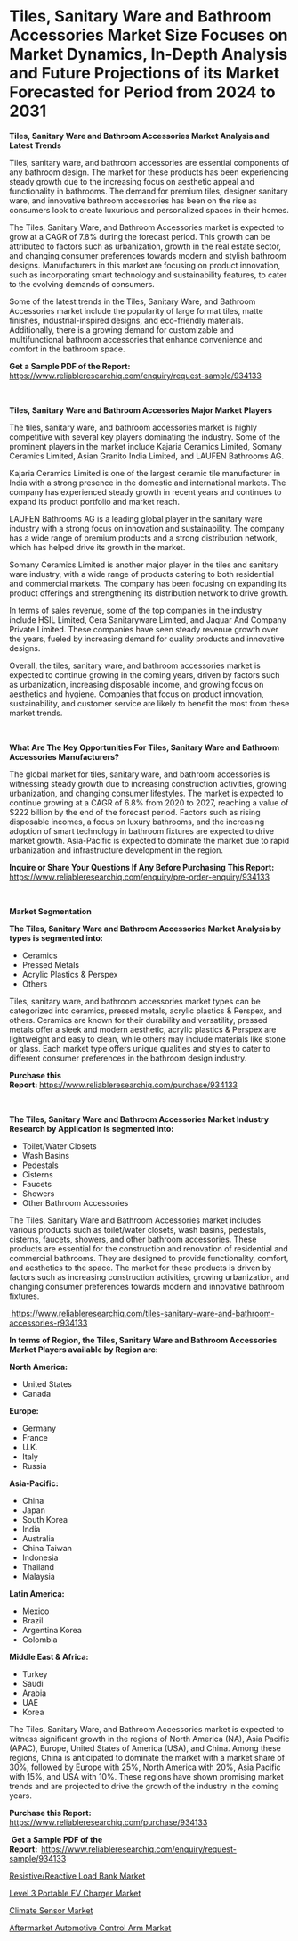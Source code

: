 <p><h1>Tiles, Sanitary Ware and Bathroom Accessories Market Size Focuses on Market Dynamics, In-Depth Analysis and Future Projections of its Market Forecasted for Period from 2024 to 2031</h1></p><p><strong>Tiles, Sanitary Ware and Bathroom Accessories Market Analysis and Latest Trends</strong></p>
<p><p>Tiles, sanitary ware, and bathroom accessories are essential components of any bathroom design. The market for these products has been experiencing steady growth due to the increasing focus on aesthetic appeal and functionality in bathrooms. The demand for premium tiles, designer sanitary ware, and innovative bathroom accessories has been on the rise as consumers look to create luxurious and personalized spaces in their homes.</p><p>The Tiles, Sanitary Ware, and Bathroom Accessories market is expected to grow at a CAGR of 7.8% during the forecast period. This growth can be attributed to factors such as urbanization, growth in the real estate sector, and changing consumer preferences towards modern and stylish bathroom designs. Manufacturers in this market are focusing on product innovation, such as incorporating smart technology and sustainability features, to cater to the evolving demands of consumers.</p><p>Some of the latest trends in the Tiles, Sanitary Ware, and Bathroom Accessories market include the popularity of large format tiles, matte finishes, industrial-inspired designs, and eco-friendly materials. Additionally, there is a growing demand for customizable and multifunctional bathroom accessories that enhance convenience and comfort in the bathroom space.</p></p>
<p><strong>Get a Sample PDF of the Report:&nbsp;</strong> <a href="https://www.reliableresearchiq.com/enquiry/request-sample/934133">https://www.reliableresearchiq.com/enquiry/request-sample/934133</a></p>
<p>&nbsp;</p>
<p><strong>Tiles, Sanitary Ware and Bathroom Accessories Major Market Players</strong></p>
<p><p>The tiles, sanitary ware, and bathroom accessories market is highly competitive with several key players dominating the industry. Some of the prominent players in the market include Kajaria Ceramics Limited, Somany Ceramics Limited, Asian Granito India Limited, and LAUFEN Bathrooms AG.</p><p>Kajaria Ceramics Limited is one of the largest ceramic tile manufacturer in India with a strong presence in the domestic and international markets. The company has experienced steady growth in recent years and continues to expand its product portfolio and market reach.</p><p>LAUFEN Bathrooms AG is a leading global player in the sanitary ware industry with a strong focus on innovation and sustainability. The company has a wide range of premium products and a strong distribution network, which has helped drive its growth in the market.</p><p>Somany Ceramics Limited is another major player in the tiles and sanitary ware industry, with a wide range of products catering to both residential and commercial markets. The company has been focusing on expanding its product offerings and strengthening its distribution network to drive growth.</p><p>In terms of sales revenue, some of the top companies in the industry include HSIL Limited, Cera Sanitaryware Limited, and Jaquar And Company Private Limited. These companies have seen steady revenue growth over the years, fueled by increasing demand for quality products and innovative designs.</p><p>Overall, the tiles, sanitary ware, and bathroom accessories market is expected to continue growing in the coming years, driven by factors such as urbanization, increasing disposable income, and growing focus on aesthetics and hygiene. Companies that focus on product innovation, sustainability, and customer service are likely to benefit the most from these market trends.</p></p>
<p>&nbsp;</p>
<p><strong>What Are The Key Opportunities For Tiles, Sanitary Ware and Bathroom Accessories Manufacturers?</strong></p>
<p><p>The global market for tiles, sanitary ware, and bathroom accessories is witnessing steady growth due to increasing construction activities, growing urbanization, and changing consumer lifestyles. The market is expected to continue growing at a CAGR of 6.8% from 2020 to 2027, reaching a value of $222 billion by the end of the forecast period. Factors such as rising disposable incomes, a focus on luxury bathrooms, and the increasing adoption of smart technology in bathroom fixtures are expected to drive market growth. Asia-Pacific is expected to dominate the market due to rapid urbanization and infrastructure development in the region.</p></p>
<p><strong>Inquire or Share Your Questions If Any Before Purchasing This Report:</strong> <a href="https://www.reliableresearchiq.com/enquiry/pre-order-enquiry/934133">https://www.reliableresearchiq.com/enquiry/pre-order-enquiry/934133</a></p>
<p>&nbsp;</p>
<p><strong>Market Segmentation</strong></p>
<p><strong>The Tiles, Sanitary Ware and Bathroom Accessories Market Analysis by types is segmented into:</strong></p>
<p><ul><li>Ceramics</li><li>Pressed Metals</li><li>Acrylic Plastics & Perspex</li><li>Others</li></ul></p>
<p><p>Tiles, sanitary ware, and bathroom accessories market types can be categorized into ceramics, pressed metals, acrylic plastics & Perspex, and others. Ceramics are known for their durability and versatility, pressed metals offer a sleek and modern aesthetic, acrylic plastics & Perspex are lightweight and easy to clean, while others may include materials like stone or glass. Each market type offers unique qualities and styles to cater to different consumer preferences in the bathroom design industry.</p></p>
<p><strong>Purchase this Report:&nbsp;</strong><a href="https://www.reliableresearchiq.com/purchase/934133">https://www.reliableresearchiq.com/purchase/934133</a></p>
<p>&nbsp;</p>
<p><strong>The Tiles, Sanitary Ware and Bathroom Accessories Market Industry Research by Application is segmented into:</strong></p>
<p><ul><li>Toilet/Water Closets</li><li>Wash Basins</li><li>Pedestals</li><li>Cisterns</li><li>Faucets</li><li>Showers</li><li>Other Bathroom Accessories</li></ul></p>
<p><p>The Tiles, Sanitary Ware and Bathroom Accessories market includes various products such as toilet/water closets, wash basins, pedestals, cisterns, faucets, showers, and other bathroom accessories. These products are essential for the construction and renovation of residential and commercial bathrooms. They are designed to provide functionality, comfort, and aesthetics to the space. The market for these products is driven by factors such as increasing construction activities, growing urbanization, and changing consumer preferences towards modern and innovative bathroom fixtures.</p></p>
<p><a href="https://www.reliableresearchiq.com/tiles-sanitary-ware-and-bathroom-accessories-r934133">&nbsp;https://www.reliableresearchiq.com/tiles-sanitary-ware-and-bathroom-accessories-r934133</a></p>
<p><strong>In terms of Region, the Tiles, Sanitary Ware and Bathroom Accessories Market Players available by Region are:</strong></p>
<p>
    <p> <strong> North America: </strong>
        <ul>
            <li>United States</li>
            <li>Canada</li>
        </ul>
        </p> 
    <p> <strong> Europe: </strong>
        <ul>
            <li>Germany</li>
            <li>France</li>
            <li>U.K.</li>
            <li>Italy</li>
            <li>Russia</li>
        </ul>
        </p> 
    <p> <strong> Asia-Pacific: </strong>
        <ul>
            <li>China</li>
            <li>Japan</li>
            <li>South Korea</li>
            <li>India</li>
            <li>Australia</li>
            <li>China Taiwan</li>
            <li>Indonesia</li>
            <li>Thailand</li>
            <li>Malaysia</li>
        </ul>
        </p> 
    <p> <strong> Latin America: </strong>
        <ul>
            <li>Mexico</li>
            <li>Brazil</li>
            <li>Argentina Korea</li>
            <li>Colombia</li>
        </ul>
        </p> 
    <p> <strong> Middle East & Africa: </strong>
        <ul>
            <li>Turkey</li>
            <li>Saudi</li>
            <li>Arabia</li>
            <li>UAE</li>
            <li>Korea</li>
        </ul>
    </p>
    </p>
<p><p>The Tiles, Sanitary Ware, and Bathroom Accessories market is expected to witness significant growth in the regions of North America (NA), Asia Pacific (APAC), Europe, United States of America (USA), and China. Among these regions, China is anticipated to dominate the market with a market share of 30%, followed by Europe with 25%, North America with 20%, Asia Pacific with 15%, and USA with 10%. These regions have shown promising market trends and are projected to drive the growth of the industry in the coming years.</p></p>
<p><strong>Purchase this Report: </strong><a href="https://www.reliableresearchiq.com/purchase/934133">https://www.reliableresearchiq.com/purchase/934133</a></p>
<p>&nbsp;<strong>Get a Sample PDF of the Report:&nbsp;&nbsp;</strong><a href="https://www.reliableresearchiq.com/enquiry/request-sample/934133">https://www.reliableresearchiq.com/enquiry/request-sample/934133</a></p>
<p><strong></strong></p>
<p><p><a href="https://github.com/faisalayoob601/Market-Research-Report-List-1/blob/main/resistivereactive-load-bank-market.md">Resistive/Reactive Load Bank Market</a></p><p><a href="https://medium.com/@neilrogers69/level-3-portable-ev-charger-market-share-market-analysis-growth-trends-forecasts-for-period-8dfb81d50a20">Level 3 Portable EV Charger Market</a></p><p><a href="https://github.com/HallieBird1/Market-Research-Report-List-1/blob/main/climate-sensor-market.md">Climate Sensor Market</a></p><p><a href="https://medium.com/@sallyselcenk46/aftermarket-automotive-control-arm-market-market-segmentation-geographical-regions-and-market-0e6d296cde8d">Aftermarket Automotive Control Arm Market</a></p></p>